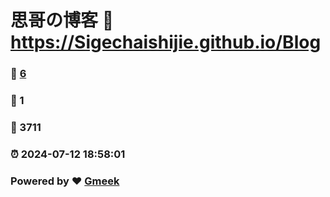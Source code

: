 # 思哥の博客 :link: https://Sigechaishijie.github.io/Blog 
### :page_facing_up: [6](https://Sigechaishijie.github.io/Blog/tag.html) 
### :speech_balloon: 1 
### :hibiscus: 3711 
### :alarm_clock: 2024-07-12 18:58:01 
### Powered by :heart: [Gmeek](https://github.com/Meekdai/Gmeek)
